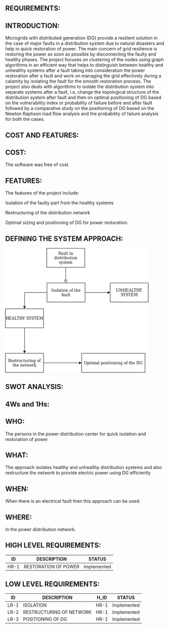 ## REQUIREMENTS:


## INTRODUCTION:


Microgrids with distributed generation (DG) provide a resilient solution in the case of major faults in a distribution system due to natural disasters and help in quick restoration of power.
The main concern of grid resilience is restoring the power as soon as possible by disconnecting the faulty and healthy phases.
The project focuses on clustering of the nodes using graph algorithms in an efficient way that helps to distinguish between healthy and unhealthy systems after a fault taking into consideration the power restoration after a fault and work on managing the grid effectively during a calamity by isolating the fault for the smooth restoration process.
The project also deals with algorithms to isolate the distribution system into separate systems after a fault, i.e, change the topological structure of the distribution system after fault and then on optimal positioning of DG based on the vulnerability index or probability of failure before and after fault followed by a comparative study on the positioning of DG based on the Newton Raphson load flow analysis and the probability of failure analysis for both the cases.

## COST AND FEATURES:


## COST:


The software was free of cost.

## FEATURES:


The features of the project include:

Isolation of the faulty part from the healthy systems

Restructuring of the distribution network

Optimal sizing and positioning of DG for power restoration.



## DEFINING THE SYSTEM APPROACH:


![Test Image 1](https://github.com/Sweta002/FINAL_YEAR_PROJECT_SLDC/blob/main/Requirements/SDLC.png)



## SWOT ANALYSIS:





## 4Ws and 1Hs:



## WHO:


The persons in the power distribution center for quick isolation and restoration of power

## WHAT:

The approach isolates healthy and unhealthy distribution systems and also restructure the network to provide electric power using DG efficiently

## WHEN:


When there is an electrical fault then this approach can be used.

## WHERE:


In the power distribution network.

HIGH LEVEL REQUIREMENTS:
-------------------------

| ID    | DESCRIPTION          | STATUS     |
| ------| ---------------------|------------|
| HR-1  | RESTORATION OF POWER |Implemented |



LOW LEVEL REQUIREMENTS:
-------------------------


| ID   | DESCRIPTION               | H_ID | STATUS       | 
|------| --------------------------|------|--------------|
| LR-1 |ISOLATION                  | HR-1 |  Implemented |
| LR-2 |RESTRUCTURING OF NETWORK   | HR-1 |  Implemented |
| LR-3 | POSITIONING OF DG         | HR-1 |  Implemented |








